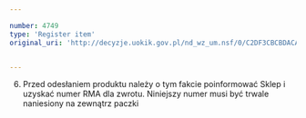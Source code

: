 ```yaml
---

number: 4749
type: 'Register item'
original_uri: 'http://decyzje.uokik.gov.pl/nd_wz_um.nsf/0/C2DF3CBCBDACADD7C1257B79002AC695?OpenDocument'


---
```


6. Przed odesłaniem produktu należy o tym fakcie poinformować Sklep i uzyskać numer RMA dla zwrotu. Niniejszy numer musi być trwale naniesiony na zewnątrz paczki

